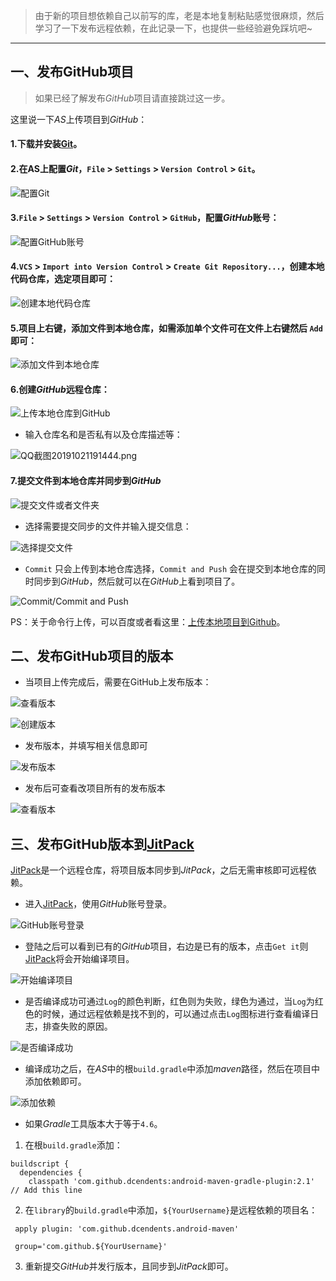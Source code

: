 <!-- ---
layout: post
title: "「Android」将GitHub项目发布为远程依赖"
subtitle: "从此可以使用自己的远程依赖库"
author: "HanPlus"
header-img: "img/post-bg-halting.jpg"
header-mask: 0.4
catalog: true
tags:
  - GitHub
--- -->

> 由于新的项目想依赖自己以前写的库，老是本地复制粘贴感觉很麻烦，然后学习了一下发布远程依赖，在此记录一下，也提供一些经验避免踩坑吧~

---

## 一、发布GitHub项目

> 如果已经了解发布*GitHub*项目请直接跳过这一步。

这里说一下*AS*上传项目到*GitHub*：

#### 1.下载并安装[Git](https://git-scm.com/)。

#### 2.在AS上配置*Git*，`File` > `Settings` > `Version Control` > `Git`。

![配置Git](https://upload-images.jianshu.io/upload_images/10515352-6a7cb290432d3915.png?imageMogr2/auto-orient/strip%7CimageView2/2/w/1240)

#### 3.`File` > `Settings` > `Version Control` > `GitHub`，配置*GitHub*账号：

![配置GitHub账号](https://upload-images.jianshu.io/upload_images/10515352-7c1f1f613b504d2a.png?imageMogr2/auto-orient/strip%7CimageView2/2/w/1240)

#### 4.`VCS` > `Import into Version Control` > `Create Git Repository...`，创建本地代码仓库，选定项目即可：

![创建本地代码仓库](https://upload-images.jianshu.io/upload_images/10515352-88c739c45883f8be.png?imageMogr2/auto-orient/strip%7CimageView2/2/w/1240)

#### 5.项目上右键，添加文件到本地仓库，如需添加单个文件可在文件上右键然后 `Add`即可：

![添加文件到本地仓库](https://upload-images.jianshu.io/upload_images/10515352-8b71bea3769f1d52.png?imageMogr2/auto-orient/strip%7CimageView2/2/w/1240)

#### 6.创建*GitHub*远程仓库：

![上传本地仓库到GitHub](https://upload-images.jianshu.io/upload_images/10515352-7ee0a6e7ef934adc.png?imageMogr2/auto-orient/strip%7CimageView2/2/w/1240)

- 输入仓库名和是否私有以及仓库描述等：

![QQ截图20191021191444.png](https://upload-images.jianshu.io/upload_images/10515352-639bdf8df04b298e.png?imageMogr2/auto-orient/strip%7CimageView2/2/w/1240)

#### 7.提交文件到本地仓库并同步到*GitHub*

![提交文件或者文件夹](https://upload-images.jianshu.io/upload_images/10515352-ccf97dcf35630a45.png?imageMogr2/auto-orient/strip%7CimageView2/2/w/1240)

- 选择需要提交同步的文件并输入提交信息：

![选择提交文件](https://upload-images.jianshu.io/upload_images/10515352-06e2e1afac72b5dc.png?imageMogr2/auto-orient/strip%7CimageView2/2/w/1240)

-  `Commit` 只会上传到本地仓库选择，`Commit and Push` 会在提交到本地仓库的同时同步到*GitHub*，然后就可以在*GitHub*上看到项目了。

![Commit/Commit and Push](https://upload-images.jianshu.io/upload_images/10515352-1e4218c9f30a10ae.png?imageMogr2/auto-orient/strip%7CimageView2/2/w/1240)

PS：关于命令行上传，可以百度或者看这里：[上传本地项目到Github](https://www.jianshu.com/p/083ab0de6808)。



## 二、发布GitHub项目的版本


- 当项目上传完成后，需要在GitHub上发布版本：

![查看版本](https://upload-images.jianshu.io/upload_images/10515352-023c153481d6d70b.png?imageMogr2/auto-orient/strip%7CimageView2/2/w/1240)

![创建版本](https://upload-images.jianshu.io/upload_images/10515352-9d828da551dbf109.png?imageMogr2/auto-orient/strip%7CimageView2/2/w/1240)

- 发布版本，并填写相关信息即可

![发布版本](https://upload-images.jianshu.io/upload_images/10515352-f3835646bdb6fc68.png?imageMogr2/auto-orient/strip%7CimageView2/2/w/1240)

- 发布后可查看改项目所有的发布版本

![查看版本](https://upload-images.jianshu.io/upload_images/10515352-190e07ba5e79a343.png?imageMogr2/auto-orient/strip%7CimageView2/2/w/1240)


## 三、发布GitHub版本到[JitPack](https://jitpack.io/)

[JitPack](https://jitpack.io/)是一个远程仓库，将项目版本同步到*JitPack*，之后无需审核即可远程依赖。

- 进入[JitPack](https://jitpack.io/)，使用*GitHub*账号登录。

![GitHub账号登录](https://upload-images.jianshu.io/upload_images/10515352-6eb84656776e39c7.png?imageMogr2/auto-orient/strip%7CimageView2/2/w/1240)

- 登陆之后可以看到已有的*GitHub*项目，右边是已有的版本，点击`Get it`则[JitPack](https://jitpack.io/)将会开始编译项目。

![开始编译项目](https://upload-images.jianshu.io/upload_images/10515352-d5e40903a364b97e.png?imageMogr2/auto-orient/strip%7CimageView2/2/w/1240)

- 是否编译成功可通过`Log`的颜色判断，红色则为失败，绿色为通过，当`Log`为红色的时候，通过远程依赖是找不到的，可以通过点击`Log`图标进行查看编译日志，排查失败的原因。

![是否编译成功](https://upload-images.jianshu.io/upload_images/10515352-0a699266dfeeda7a.png?imageMogr2/auto-orient/strip%7CimageView2/2/w/1240)

- 编译成功之后，在*AS*中的根`build.gradle`中添加*maven*路径，然后在项目中添加依赖即可。

![添加依赖](https://upload-images.jianshu.io/upload_images/10515352-2a9a56d592d60a56.png?imageMogr2/auto-orient/strip%7CimageView2/2/w/1240)

* 如果*Gradle*工具版本大于等于`4.6`。

1) 在根`build.gradle`添加：

```
buildscript { 
  dependencies {
    classpath 'com.github.dcendents:android-maven-gradle-plugin:2.1' // Add this line
```

2) 在`library`的`build.gradle`中添加，`${YourUsername}`是远程依赖的项目名：

```
 apply plugin: 'com.github.dcendents.android-maven'  

 group='com.github.${YourUsername}'
```

3) 重新提交*GitHub*并发行版本，且同步到*JitPack*即可。



